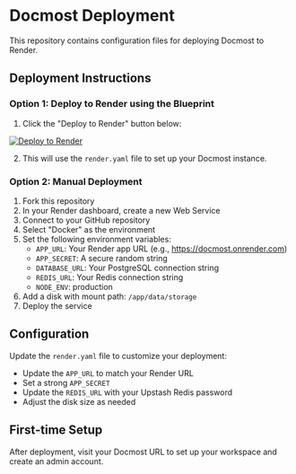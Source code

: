 # Docmost Deployment

This repository contains configuration files for deploying Docmost to Render.

## Deployment Instructions

### Option 1: Deploy to Render using the Blueprint

1. Click the "Deploy to Render" button below:

[![Deploy to Render](https://render.com/images/deploy-to-render-button.svg)](https://render.com/deploy)

2. This will use the `render.yaml` file to set up your Docmost instance.

### Option 2: Manual Deployment

1. Fork this repository
2. In your Render dashboard, create a new Web Service
3. Connect to your GitHub repository
4. Select "Docker" as the environment
5. Set the following environment variables:
   - `APP_URL`: Your Render app URL (e.g., https://docmost.onrender.com)
   - `APP_SECRET`: A secure random string
   - `DATABASE_URL`: Your PostgreSQL connection string
   - `REDIS_URL`: Your Redis connection string
   - `NODE_ENV`: production
6. Add a disk with mount path: `/app/data/storage`
7. Deploy the service

## Configuration

Update the `render.yaml` file to customize your deployment:

- Update the `APP_URL` to match your Render URL
- Set a strong `APP_SECRET`
- Update the `REDIS_URL` with your Upstash Redis password
- Adjust the disk size as needed

## First-time Setup

After deployment, visit your Docmost URL to set up your workspace and create an admin account. 